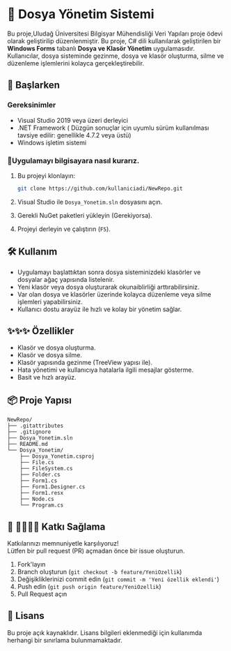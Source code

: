# 📂 Dosya Yönetim Sistemi

Bu proje,Uludağ Üniversitesi Bilgisyar Mühendisliği Veri Yapıları proje ödevi olarak geliştirilip düzenlenmiştir.
Bu proje, C# dili kullanılarak geliştirilen bir **Windows Forms** tabanlı **Dosya ve Klasör Yönetim** uygulamasıdır.  
Kullanıcılar, dosya sisteminde gezinme, dosya ve klasör oluşturma, silme ve düzenleme işlemlerini kolayca gerçekleştirebilir.

## 🚀 Başlarken

### Gereksinimler
- Visual Studio 2019 veya üzeri derleyici
- .NET Framework ( Düzgün sonuçlar için uyumlu sürüm kullanılması tavsiye edilir: genellikle 4.7.2 veya üstü)
- Windows işletim sistemi

### 📎Uygulamayı bilgisayara nasıl kurarız.

1. Bu projeyi klonlayın:
   ```bash
   git clone https://github.com/kullaniciadi/NewRepo.git
   ```

2. Visual Studio ile `Dosya_Yonetim.sln` dosyasını açın.

3. Gerekli NuGet paketleri yükleyin (Gerekiyorsa).

4. Projeyi derleyin ve çalıştırın (`F5`).

## 🛠️ Kullanım

- Uygulamayı başlattıktan sonra dosya sisteminizdeki klasörler ve dosyalar ağaç yapısında listelenir.
- Yeni klasör veya dosya oluşturarak okunaiblirliği arttırabilirsiniz.
- Var olan dosya ve klasörler üzerinde kolayca düzenleme veya silme işlemleri yapabilirsiniz.
- Kullanıcı dostu arayüz ile hızlı  ve kolay bir yönetim sağlar.

## ✨✨✨ Özellikler

- Klasör ve dosya oluşturma.
- Klasör ve dosya silme.
- Klasör yapısında gezinme (TreeView yapısı ile).
- Hata yönetimi ve kullanıcıya hatalarla ilgili mesajlar gösterme.
- Basit ve hızlı arayüz.

## 📦 Proje Yapısı

```
NewRepo/
├── .gitattributes
├── .gitignore
├── Dosya_Yonetim.sln
├── README.md
└── Dosya_Yonetim/
    ├── Dosya_Yonetim.csproj
    ├── File.cs
    ├── FileSystem.cs
    ├── Folder.cs
    ├── Form1.cs
    ├── Form1.Designer.cs
    ├── Form1.resx
    ├── Node.cs
    └── Program.cs
```

## 🤝 🙋‍♂️🙋‍♀️ Katkı Sağlama

Katkılarınızı memnuniyetle karşılıyoruz!  
Lütfen bir pull request (PR) açmadan önce bir issue oluşturun.

1. Fork'layın
2. Branch oluşturun (`git checkout -b feature/YeniOzellik`)
3. Değişikliklerinizi commit edin (`git commit -m 'Yeni özellik eklendi'`)
4. Push edin (`git push origin feature/YeniOzellik`)
5. Pull Request açın

## 📄 Lisans

Bu proje açık kaynaklıdır. Lisans bilgileri eklenmediği için kullanımda herhangi bir sınırlama bulunmamaktadır.
